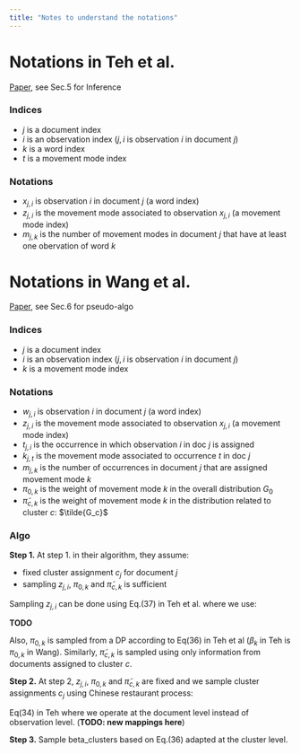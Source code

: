 ```yaml
---
title: "Notes to understand the notations"
---
```


# Notations in Teh et al.

[Paper](../teh_hdp.pdf), see Sec.5 for Inference

### Indices

* $j$ is a document index
* $i$ is an observation index ($j,i$ is observation $i$ in document $j$)
* $k$ is a word index
* $t$ is a movement mode index


### Notations

* $x_{j,i}$ is observation $i$ in document $j$ (a word index)
* $z_{j,i}$ is the movement mode associated to observation $x_{j,i}$ 
(a movement mode index)
* $m_{j,k}$ is the number of movement modes in document $j$ that have at least 
one obervation of word $k$ 


# Notations in Wang et al.

[Paper](../wang_traj.pdf), see Sec.6 for pseudo-algo

### Indices

* $j$ is a document index
* $i$ is an observation index ($j,i$ is observation $i$ in document $j$)
* $k$ is a movement mode index

### Notations

* $w_{j,i}$ is observation $i$ in document $j$ (a word index)
* $z_{j,i}$ is the movement mode associated to observation $x_{j,i}$ 
(a movement mode index)
* $t_{j,i}$ is the occurrence in which observation $i$ in doc $j$ is assigned
* $k_{j,t}$ is the movement mode associated to occurrence $t$ in doc $j$
* $m_{j,k}$ is the number of occurrences in document $j$ that are assigned
movement mode $k$
* $\pi_{0,k}$ is the weight of movement mode $k$ in the overall distribution 
$G_0$
* $\tilde{\pi}_{c,k}$ is the weight of movement mode $k$ in the distribution 
related to cluster $c$: $\tilde{G_c}$

### Algo

**Step 1.** At step 1. in their algorithm, they assume:

* fixed cluster assignment $c_j$ for document $j$
* sampling $z_{j,i}$, $\pi_{0,k}$ and $\tilde{\pi}_{c,k}$ is sufficient

Sampling $z_{j,i}$ can be done using Eq.(37) in Teh et al. where we use:

**TODO**

Also, $\pi_{0,k}$ is sampled from a DP according to Eq(36) in Teh et al 
($\beta_k$ in Teh is $\pi_{0,k}$ in Wang).
Similarly, $\tilde{\pi}_{c,k}$ is sampled using only information from documents 
assigned to cluster $c$.

**Step 2.** At step 2, $z_{j,i}$, $\pi_{0,k}$ and $\tilde{\pi}_{c,k}$ are fixed 
and we sample cluster assignments $c_j$ using Chinese restaurant process:

Eq(34) in Teh where we operate at the document level instead of observation 
level. (**TODO: new mappings here**)

**Step 3.** Sample beta_clusters based on Eq.(36) adapted at the cluster level.
 
 
